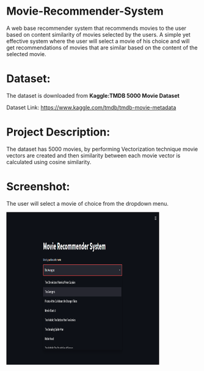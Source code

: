 # Movie-Recommender-System
A web base recommender system that recommends movies to the user based on content similarity of movies selected by the users. A simple yet effective system where the
user will select a movie of his choice and will get recommendations of movies that are similar based on the content of the selected movie.

# Dataset:
The dataset is downloaded from **Kaggle:TMDB 5000 Movie Dataset**

Dataset Link: https://www.kaggle.com/tmdb/tmdb-movie-metadata

# Project Description:
The dataset has 5000 movies, by performing Vectorization technique movie vectors are created and then similarity between each movie vector is calculated using cosine similarity.
# Screenshot:
The user will select a movie of choice from the dropdown menu.

<img src="Images/choose.PNG" height="400" width="400">
